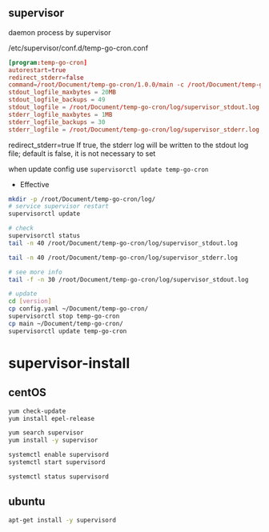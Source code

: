 ## supervisor

daemon process by supervisor 

/etc/supervisor/conf.d/temp-go-cron.conf

```conf
[program:temp-go-cron]
autorestart=true
redirect_stderr=false
command=/root/Document/temp-go-cron/1.0.0/main -c /root/Document/temp-go-cron/1.0.0/config.yaml
stdout_logfile_maxbytes = 20MB
stdout_logfile_backups = 49
stdout_logfile = /root/Document/temp-go-cron/log/supervisor_stdout.log
stderr_logfile_maxbytes = 1MB
stderr_logfile_backups = 30
stderr_logfile = /root/Document/temp-go-cron/log/supervisor_stderr.log
```

redirect_stderr=true If true, the stderr log will be written to the stdout log file; default is false, it is not necessary to set

when update config use `supervisorctl update temp-go-cron`

- Effective

```bash
mkdir -p /root/Document/temp-go-cron/log/
# service supervisor restart
supervisorctl update

# check
supervisorctl status
tail -n 40 /root/Document/temp-go-cron/log/supervisor_stdout.log

tail -n 40 /root/Document/temp-go-cron/log/supervisor_stderr.log

# see more info
tail -f -n 30 /root/Document/temp-go-cron/log/supervisor_stdout.log

# update
cd [version]
cp config.yaml ~/Document/temp-go-cron/
supervisorctl stop temp-go-cron
cp main ~/Document/temp-go-cron/
supervisorctl update temp-go-cron
```

# supervisor-install

## centOS

```bash
yum check-update
yum install epel-release

yum search supervisor
yum install -y supervisor

systemctl enable supervisord
systemctl start supervisord

systemctl status supervisord
```

## ubuntu

```bash
apt-get install -y supervisord
```
